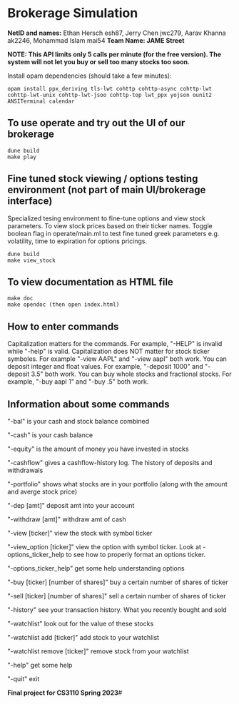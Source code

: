# **Brokerage Simulation**

**NetID and names:** Ethan Hersch esh87, Jerry Chen jwc279, Aarav Khanna ak2246, Mohammad Islam mai54
**Team Name: JAME Street** 

**NOTE: This API limits only 5 calls per minute (for the free version). The system will not let you buy or sell too many stocks too soon.**

Install opam dependencies (should take a few minutes):
```
opam install ppx_deriving tls-lwt cohttp cohttp-async cohttp-lwt cohttp-lwt-unix cohttp-lwt-jsoo cohttp-top lwt_ppx yojson ounit2 ANSITerminal calendar
```

## To use operate and try out the UI of our brokerage
```
dune build
make play
```

## Fine tuned stock viewing / options testing environment (not part of main UI/brokerage interface)
Specialized tesing environment to fine-tune options and view stock parameters. To view stock prices based on their ticker names. Toggle boolean flag in operate/main.ml to test fine tuned greek parameters e.g. volatility, time to expiration for options pricings. 
```
dune build
make view_stock
```

## To view documentation as HTML file

```
make doc
make opendoc (then open index.html)
```

## How to enter commands

Capitalization matters for the commands. For example, "-HELP" is invalid while "-help" is valid.
Capitalization does NOT matter for stock ticker symboles. For example "-view AAPL" and "-view aapl" both work.
You can deposit integer and float values. For example, "-deposit 1000" and "-deposit 3.5" both work.
You can buy whole stocks and fractional stocks. For example, "-buy aapl 1" and "-buy .5" both work.


## Information about some commands

"-bal" is your cash and stock balance combined

"-cash" is your cash balance

"-equity" is the amount of money you have invested in stocks

"-cashflow" gives a cashflow-history log. The history of deposits and withdrawals

"-portfolio" shows what stocks are in your portfolio (along with the amount and averge stock price)

"-dep [amt]" deposit amt into your account

"-withdraw [amt]" withdraw amt of cash

"-view [ticker]" view the stock with symbol ticker

"-view_option [ticker]" view the option with symbol ticker. Look at -options_ticker_help to see how to properly format an options ticker.

"-options_ticker_help" get some help understanding options

"-buy [ticker] [number of shares]" buy a certain number of shares of ticker

"-sell [ticker] [number of shares]" sell a certain number of shares of ticker

"-history" see your transaction history. What you recently bought and sold

"-watchlist" look out for the value of these stocks

"-watchlist add [ticker]" add stock to your watchlist

"-watchlist remove [ticker]" remove stock from your watchlist

"-help" get some help

"-quit" exit


**Final project for CS3110 Spring 2023**#
